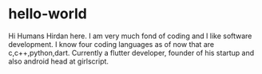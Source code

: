 # hello-world

Hi Humans
Hirdan here. I am very much fond of coding and I like software development.
I know four coding languages as of now that are c,c++,python,dart.
Currently a flutter developer, founder of his startup and also android head at girlscript.
